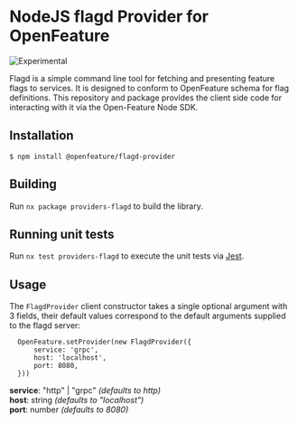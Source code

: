 # NodeJS flagd Provider for OpenFeature

![Experimental](https://img.shields.io/badge/experimental-breaking%20changes%20allowed-yellow)   

Flagd is a simple command line tool for fetching and presenting feature flags to services. It is designed to conform to OpenFeature schema for flag definitions. This repository and package provides the client side code for interacting with it via the Open-Feature Node SDK.

## Installation

```
$ npm install @openfeature/flagd-provider
```

## Building

Run `nx package providers-flagd` to build the library.

## Running unit tests

Run `nx test providers-flagd` to execute the unit tests via [Jest](https://jestjs.io).


## Usage  

The `FlagdProvider` client constructor takes a single optional argument with 3 fields, their default values correspond to the default arguments supplied to the flagd server:  
```
  OpenFeature.setProvider(new FlagdProvider({
      service: 'grpc', 
      host: 'localhost',
      port: 8080,
  }))
```
**service**: "http" | "grpc" *(defaults to http)*   
**host**: string *(defaults to "localhost")*    
**port**: number *(defaults to 8080)*    
